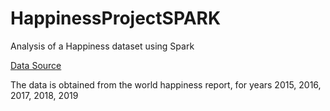 # HappinessProjectSPARK
Analysis of a Happiness dataset using Spark 

[Data Source](https://www.kaggle.com/unsdsn/world-happiness)

The data is obtained from the world happiness report, for years 2015, 2016, 2017, 2018, 2019

